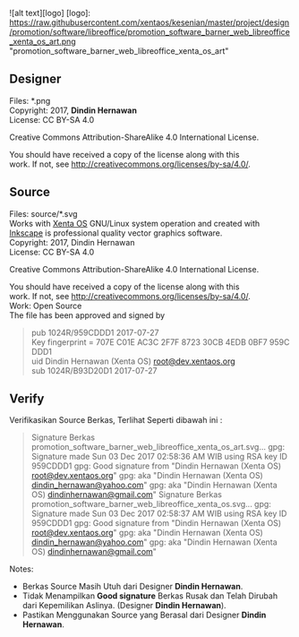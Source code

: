 ![alt text][logo]
[logo]: https://raw.githubusercontent.com/xentaos/kesenian/master/project/design/promotion/software/libreoffice/promotion_software_barner_web_libreoffice_xenta_os_art.png "promotion_software_barner_web_libreoffice_xenta_os_art"
## Designer
Files: *.png  
Copyright: 2017, **Dindin Hernawan**  
License: CC BY-SA 4.0  

Creative Commons Attribution-ShareAlike 4.0 International License.

You should have received a copy of the license along with this  
work. If not, see <http://creativecommons.org/licenses/by-sa/4.0/>.

## Source
Files: source/*.svg  
Works with [Xenta OS](https://www.xentaos.org/) GNU/Linux system operation and created with [Inkscape](https://inkscape.org/) is professional quality vector graphics software.  
Copyright: 2017, Dindin Hernawan  
License: CC BY-SA 4.0  

Creative Commons Attribution-ShareAlike 4.0 International License.

You should have received a copy of the license along with this  
work. If not, see <http://creativecommons.org/licenses/by-sa/4.0/>.  
Work: Open Source  
The file has been approved and signed by  
> pub   1024R/959CDDD1 2017-07-27  
>       Key fingerprint = 707E C01E AC3C 2F7F 8723  30CB 4EDB 0BF7 959C DDD1  
> uid                  Dindin Hernawan (Xenta OS) <root@dev.xentaos.org>  
> sub   1024R/B93D20D1 2017-07-27  


## Verify
Verifikasikan Source Berkas, Terlihat Seperti dibawah ini :

>  Signature Berkas promotion_software_barner_web_libreoffice_xenta_os_art.svg...
> gpg: Signature made Sun 03 Dec 2017 02:58:36 AM WIB using RSA key ID 959CDDD1
> gpg: Good signature from "Dindin Hernawan (Xenta OS) <root@dev.xentaos.org>"
> gpg:                 aka "Dindin Hernawan (Xenta OS) <dindin_hernawan@yahoo.com>"
> gpg:                 aka "Dindin Hernawan (Xenta OS) <dindinhernawan@gmail.com>"
>  Signature Berkas promotion_software_barner_web_libreoffice_xenta_os.svg...
> gpg: Signature made Sun 03 Dec 2017 02:58:37 AM WIB using RSA key ID 959CDDD1
> gpg: Good signature from "Dindin Hernawan (Xenta OS) <root@dev.xentaos.org>"
> gpg:                 aka "Dindin Hernawan (Xenta OS) <dindin_hernawan@yahoo.com>"
> gpg:                 aka "Dindin Hernawan (Xenta OS) <dindinhernawan@gmail.com>"

Notes: 
 * Berkas Source Masih Utuh dari Designer **Dindin Hernawan**.  
 * Tidak Menampilkan **Good signature** Berkas Rusak dan Telah Dirubah dari Kepemilikan Aslinya. (Designer **Dindin Hernawan**). 
 * Pastikan Menggunakan Source yang Berasal dari Designer **Dindin Hernawan**.
